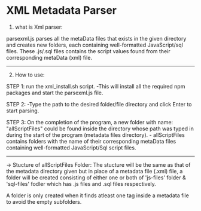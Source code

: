 # XML Metadata Parser

1. what is Xml parser:

parsexml.js parses all the metaData files that exists in the given directory and creates new folders, each containing well-formatted JavaScript/sql files. These .js/.sql files contains the script values found from their corresponding metaData (xml) file.

------------------------------------------------------------------
2. How to use:

STEP 1: run the xml_install.sh script. 
   -This will install all the required npm packages and start the parsexml.js file.

STEP 2: 
    -Type the path to the desired folder/file directory and click Enter to start parsing.

STEP 3: On the completion of the program, a new folder with name: "allScriptFiles" could be found inside the directory whose path was typed in during the start of the program (metadata files directory). 
    - allScriptFiles contains folders with the name of their corresponding metaData files containing well-formatted JavaScript/Sql script files.

-----------------------------------------------------------------

-> Stucture of allScriptFiles Folder: 
  The stucture will be the same as that of the metadata directory given but in place of a metadata file (.xml) file, a folder will be created consisting of either one or both of 'js-files' folder & 'sql-files' fodler which has .js files and .sql files respectively. 
  
  A folder is only created when it finds atleast one <script></script> tag inside a metadata file to avoid the empty subfolders. 
  
